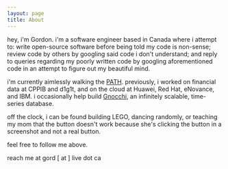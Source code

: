 ```yaml
---
layout: page
title: About
---
```


hey, i'm Gordon. i'm a software engineer based in Canada where i attempt to:
write open-source software before being told my code is non-sense; review code
by others by googling said code i don't understand; and reply to queries
regarding my poorly written code by googling aforementioned code in an
attempt to figure out my beautiful mind.

i'm currently aimlessly walking the [PATH](https://www.toronto.ca/explore-enjoy/visitor-toronto/path-torontos-downtown-pedestrian-walkway/). previously, i worked on
financial data at CPPIB and d1g1t, and on the cloud at Huawei, Red Hat, eNovance, and IBM.
i occasionally help build [Gnocchi](http://gnocchi.xyz), an infinitely
scalable, time-series database.

off the clock, i can be found building LEGO, dancing randomly, or teaching my
mom that the button doesn't work because she's clicking the button in a
screenshot and not a real button.

feel free to follow me above.

reach me at gord [ at ] live dot ca
